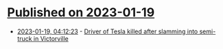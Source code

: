 # [Published on 2023-01-19](index.md)

* [2023-01-19, 04:12:23](https://news.ycombinator.com/item?id=34436616) - [Driver of Tesla killed after slamming into semi-truck in Victorville](https://www.vvng.com/driver-of-tesla-killed-after-slamming-into-back-of-semi-truck-in-victorville/)
